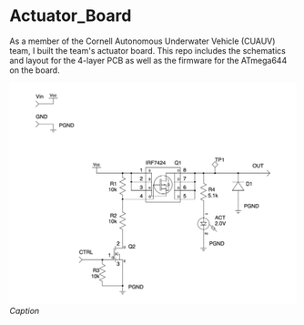 Actuator_Board
==============
As a member of the Cornell Autonomous Underwater Vehicle (CUAUV) team, I built
the team's actuator board. This repo includes the schematics and layout for the
4-layer PCB as well as the firmware for the ATmega644 on the board. 

![pdf test image](https://github.com/RicardoStephen/Actuator_Board/blob/master/media/actuator_schematic_channel.jpg)
*Caption*
